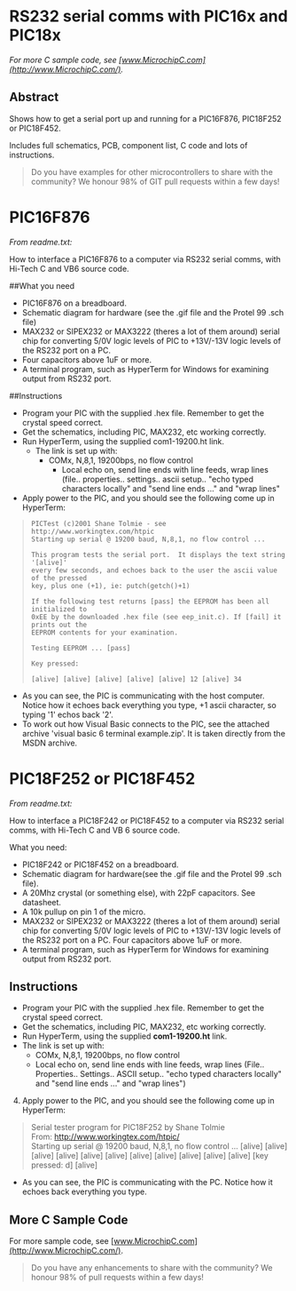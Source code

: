 # RS232 serial comms with PIC16x and PIC18x

*For more C sample code, see [www.MicrochipC.com](http://www.MicrochipC.com/).*

## Abstract

Shows how to get a serial port up and running for a PIC16F876, PIC18F252 or PIC18F452.

Includes full schematics, PCB, component list, C code and lots of instructions.

> Do you have examples for other microcontrollers to share with the community? We honour 98% of GIT pull requests within a few days!

# PIC16F876

*From readme.txt:*

How to interface a PIC16F876 to a computer via RS232 serial comms, with Hi-Tech C and VB6 source code.

##What you need

- PIC16F876 on a breadboard.
- Schematic diagram for hardware (see the .gif file and the Protel 99 .sch file)
- MAX232 or SIPEX232 or MAX3222 (theres a lot of them around) serial chip for
  converting 5/0V logic levels of PIC to +13V/-13V logic levels of the RS232 port
  on a PC.
- Four capacitors above 1uF or more.
- A terminal program, such as HyperTerm for Windows for examining output from RS232 port.

##Instructions

- Program your PIC with the supplied .hex file.  Remember to get the crystal speed correct.
- Get the schematics, including PIC, MAX232, etc working correctly.
- Run HyperTerm, using the supplied com1-19200.ht link.
  - The link is set up with:
     - COMx, N,8,1, 19200bps, no flow control
        - Local echo on, send line ends with line feeds, wrap lines (file..
          properties.. settings.. ascii setup.. "echo typed characters locally" and "send
          line ends ..." and "wrap lines"
- Apply power to the PIC, and you should see the following come up in HyperTerm:

>     PICTest (c)2001 Shane Tolmie - see http://www.workingtex.com/htpic
>     Starting up serial @ 19200 baud, N,8,1, no flow control ...
>
>     This program tests the serial port.  It displays the text string '[alive]'
>     every few seconds, and echoes back to the user the ascii value of the pressed
>     key, plus one (+1), ie: putch(getch()+1)
> 
>     If the following test returns [pass] the EEPROM has been all initialized to
>     0xEE by the downloaded .hex file (see eep_init.c). If [fail] it prints out the
>     EEPROM contents for your examination.
> 
>     Testing EEPROM ... [pass]
> 
>     Key pressed:
> 
>     [alive] [alive] [alive] [alive] [alive] 12 [alive] 34


- As you can see, the PIC is communicating with the host computer.  Notice how it echoes back everything you type, +1 ascii character, so typing '1' echos back '2'.
- To work out how Visual Basic connects to the PIC, see the attached archive 'visual basic 6 terminal example.zip'. It is taken directly from the MSDN archive.

# PIC18F252 or PIC18F452

*From readme.txt:*

How to interface a PIC18F242 or PIC18F452 to a computer via RS232 serial comms, with Hi-Tech C and VB 6 source code.

What you need:

- PIC18F242 or PIC18F452 on a breadboard.
- Schematic diagram for hardware(see the .gif file and the Protel 99 .sch file).
- A 20Mhz crystal (or something else), with 22pF capacitors. See datasheet.
- A 10k pullup on pin 1 of the micro. 
- MAX232 or SIPEX232 or MAX3222 (theres a lot of them around) serial chip for
  converting 5/0V logic levels of PIC to +13V/-13V logic levels of the RS232 port
  on a PC. Four capacitors above 1uF or more.
- A terminal program, such as HyperTerm for Windows for examining output from
  RS232 port.

## Instructions

- Program your PIC with the supplied .hex file.  Remember to get the crystal speed correct.
- Get the schematics, including PIC, MAX232, etc working correctly.
- Run HyperTerm, using the supplied **com1-19200.ht** link.
- The link is set up with:
   - COMx, N,8,1, 19200bps, no flow control
   - Local echo on, send line ends with line feeds, wrap lines (File.. Properties.. Settings.. ASCII setup.. "echo typed characters locally" and "send line ends ..." and "wrap lines")

4.  Apply power to the PIC, and you should see the following come up in HyperTerm:

> Serial tester program for PIC18F252 by Shane Tolmie    
>     From: http://www.workingtex.com/htpic/     
>     Starting up serial @ 19200 baud, N,8,1, no flow control ...
>     [alive] [alive] [alive] [alive] [alive] [alive] [alive] [alive] [alive] [alive] [alive] 
>     [key pressed: d] [alive] 

- As you can see, the PIC is communicating with the PC.  Notice how it echoes back everything you type.

## More C Sample Code

For more sample code, see [www.MicrochipC.com](http://www.MicrochipC.com/).

> Do you have any enhancements to share with the community? We honour 98% of pull requests within a few days!